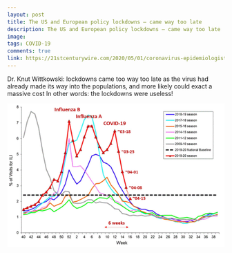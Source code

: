 ```yaml
---
layout: post
title: The US and European policy lockdowns – came way too late
description: The US and European policy lockdowns – came way too late
image: 
tags: COVID-19
comments: true
link: https://21stcenturywire.com/2020/05/01/coronavirus-epidemiologist-dr-knut-wittkowski-lockdown-has-no-benefit-only-negative-effects/
---
```

Dr. Knut Wittkowski: lockdowns came too way too late as the virus had
already made its way into the populations, and more likely could exact a
massive cost In other words: the lockdowns were useless!

![](/../../assets/images/post-images/Wittkowski/dbebd6e08f542612259f87c66eb07c2d.jpg)
